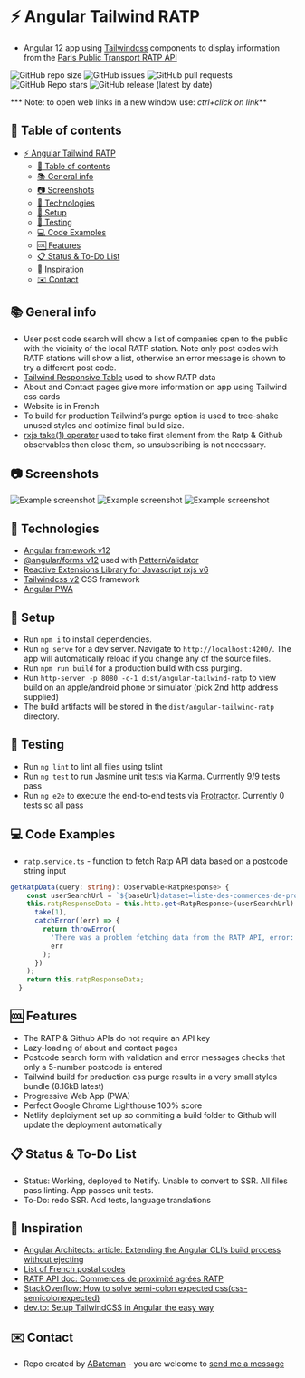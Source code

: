 # :zap: Angular Tailwind RATP

* Angular 12 app using [Tailwindcss](https://developers.google.com/chart/) components to display information from the [Paris Public Transport RATP API](https://data.ratp.fr/explore/?sort=modified&refine.publisher=RATP)

![GitHub repo size](https://img.shields.io/github/repo-size/AndrewJBateman/angular-tailwind-ratp?style=for-the-badge)
![GitHub issues](https://img.shields.io/github/issues/AndrewJBateman/angular-tailwind-ratp?style=for-the-badge)
![GitHub pull requests](https://img.shields.io/github/issues-pr/AndrewJBateman/angular-tailwind-ratp?style=for-the-badge)
![GitHub Repo stars](https://img.shields.io/github/stars/AndrewJBateman/angular-tailwind-ratp?style=for-the-badge)
![GitHub release (latest by date)](https://img.shields.io/github/v/release/AndrewJBateman/angular-tailwind-ratp?style=for-the-badge)

*** Note: to open web links in a new window use: _ctrl+click on link_**

## :page_facing_up: Table of contents

* [:zap: Angular Tailwind RATP](#zap-angular-tailwind-ratp)
  * [:page_facing_up: Table of contents](#page_facing_up-table-of-contents)
  * [:books: General info](#books-general-info)
  * [:camera: Screenshots](#camera-screenshots)
  * [:signal_strength: Technologies](#signal_strength-technologies)
  * [:floppy_disk: Setup](#floppy_disk-setup)
  * [:wrench: Testing](#wrench-testing)
  * [:computer: Code Examples](#computer-code-examples)
  * [:cool: Features](#cool-features)
  * [:clipboard: Status & To-Do List](#clipboard-status--to-do-list)
  * [:clap: Inspiration](#clap-inspiration)
  * [:envelope: Contact](#envelope-contact)

## :books: General info

* User post code search will show a list of companies open to the public with the vicinity of the local RATP station. Note only post codes with RATP stations will show a list, otherwise an error message is shown to try a different post code.
* [Tailwind Responsive Table](https://tailwindcomponents.com/component/responsive-table-1) used to show RATP data
* About and Contact pages give more information on app using Tailwind css cards
* Website is in French
* To build for production Tailwind’s purge option is used to tree-shake unused styles and optimize final build size.
* [rxjs take(1) operater](https://advancedweb.hu/rxjs-the-differences-between-first-take-1-and-single/) used to take first element from the Ratp & Github observables then close them, so unsubscribing is not necessary.

## :camera: Screenshots

![Example screenshot](./img/home.jpg)
![Example screenshot](./img/about.jpg)
![Example screenshot](./img/contact.jpg)

## :signal_strength: Technologies

* [Angular framework v12](https://angular.io/)
* [@angular/forms v12](https://angular.io/api/forms) used with [PatternValidator](https://angular.io/api/forms/PatternValidator)
* [Reactive Extensions Library for Javascript rxjs v6](https://rxjs.dev/)
* [Tailwindcss v2](https://tailwindcss.com/) CSS framework
* [Angular PWA](https://angular.io/guide/service-worker-getting-started)

## :floppy_disk: Setup

* Run `npm i` to install dependencies.
* Run `ng serve` for a dev server. Navigate to `http://localhost:4200/`. The app will automatically reload if you change any of the source files.
* Run `npm run build` for a production build with css purging.
* Run `http-server -p 8080 -c-1 dist/angular-tailwind-ratp` to view build on an apple/android phone or simulator (pick 2nd http address supplied)
* The build artifacts will be stored in the `dist/angular-tailwind-ratp` directory.

## :wrench: Testing

* Run `ng lint` to lint all files using tslint
* Run `ng test` to run Jasmine unit tests via [Karma](https://karma-runner.github.io). Currrently 9/9 tests pass
* Run `ng e2e` to execute the end-to-end tests via [Protractor](http://www.protractortest.org/). Currently 0 tests so all pass

## :computer: Code Examples

* `ratp.service.ts` - function to fetch Ratp API data based on a postcode string input

```typescript
getRatpData(query: string): Observable<RatpResponse> {
    const userSearchUrl = `${baseUrl}dataset=liste-des-commerces-de-proximite-agrees-ratp&q=${query}&rows=1052&sort=-code_postal&facet=tco_libelle&facet=code_postal`;
    this.ratpResponseData = this.http.get<RatpResponse>(userSearchUrl).pipe(
      take(1),
      catchError((err) => {
        return throwError(
          'There was a problem fetching data from the RATP API, error: ',
          err
        );
      })
    );
    return this.ratpResponseData;
  }
```

## :cool: Features

* The RATP & Github APIs do not require an API key
* Lazy-loading of about and contact pages
* Postcode search form with validation and error messages checks that only a 5-number postcode is entered
* Tailwind build for production css purge results in a very small styles bundle (8.16kB latest)
* Progressive Web App (PWA)
* Perfect Google Chrome Lighthouse 100% score
* Netlify deploiyment set up so commiting a build folder to Github will update the deployment automatically

## :clipboard: Status & To-Do List

* Status: Working, deployed to Netlify. Unable to convert to SSR. All files pass linting. App passes unit tests.
* To-Do: redo SSR. Add tests, language translations

## :clap: Inspiration

* [Angular Architects: article: Extending the Angular CLI’s build process without ejecting](https://www.angulararchitects.io/aktuelles/extending-the-angular-clis-build-process/)
* [List of French postal codes](http://www.bioreference.net/encyclopedia/wikipedia/l/li/list_of_french_postal_codes.html)
* [RATP API doc: Commerces de proximité agréés RATP](https://dataratp2.opendatasoft.com/explore/dataset/liste-des-commerces-de-proximite-agrees-ratp/api/?sort=code_postal)
* [StackOverflow: How to solve semi-colon expected css(css-semicolonexpected)](https://stackoverflow.com/questions/61443484/how-to-solve-semi-colon-expected-csscss-semicolonexpected)
* [dev.to: Setup TailwindCSS in Angular the easy way](https://dev.to/angular/setup-tailwindcss-in-angular-the-easy-way-1i5l)

## :envelope: Contact

* Repo created by [ABateman](https://www.andrewbateman.org) - you are welcome to [send me a message](https://andrewbateman.org/contact)
